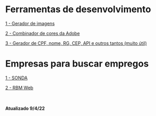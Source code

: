 # Ferramentas de desenvolvimento

<a href='http://lorempixel.com.br/' target="_self">1 - Gerador de imagens</a>

<a href='https://color.adobe.com/pt/create' target="_self"> 2 - Combinador de cores da Adobe</a>

<a href='https://www.invertexto.com/' target='_self'>3 - Gerador de CPF, nome, RG, CEP, API e outros tantos (muito útil)</a>

# Empresas para buscar empregos

<a href='https://carrera.sonda.com/' rel="noopener">1 - SONDA</a>

<a href='https://rbmweb.solides.jobs/' target='_blank'>2 - RBM Web</a>

<br><br>
<b>Atualizado 9/4/22</b>
